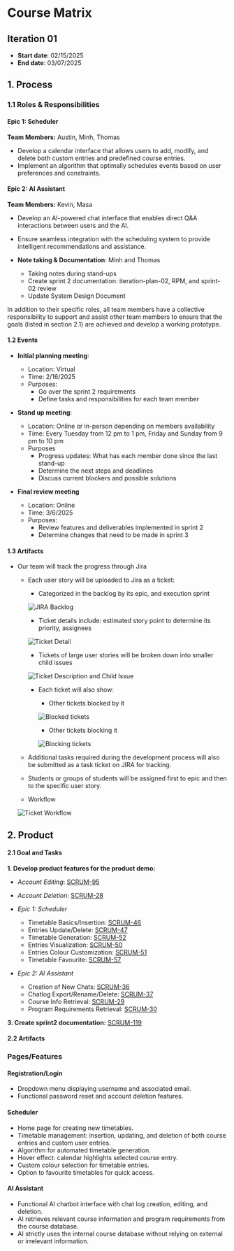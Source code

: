 # Course Matrix
## Iteration 01
- **Start date**: 02/15/2025
- **End date**: 03/07/2025

## 1. Process

### 1.1 Roles & Responsibilities

#### Epic 1: Scheduler
**Team Members:** Austin, Minh, Thomas  
- Develop a calendar interface that allows users to add, modify, and delete both custom entries and predefined course entries.
- Implement an algorithm that optimally schedules events based on user preferences and constraints.

#### Epic 2: AI Assistant
**Team Members:** Kevin, Masa  
- Develop an AI-powered chat interface that enables direct Q&A interactions between users and the AI.
- Ensure seamless integration with the scheduling system to provide intelligent recommendations and assistance.


- **Note taking & Documentation**: Minh and Thomas
  - Taking notes during stand-ups
  - Create sprint 2 documentation: iteration-plan-02, RPM, and sprint-02 review
  - Update System Design Document

In addition to their specific roles, all team members have a collective responsibility to support and assist other team members to ensure that the goals (listed in section 2.1) are achieved and develop a working prototype.

#### 1.2 Events
- **Initial planning meeting**:
  - Location: Virtual
  - Time: 2/16/2025
  - Purposes:
    - Go over the sprint 2 requirements
    - Define tasks and responsibilities for each team member

- **Stand up meeting**:
  - Location: Online or in-person depending on members availability
  - Time: Every Tuesday from 12 pm to 1 pm, Friday and Sunday from 9 pm to 10 pm
  - Purposes
    - Progress updates: What has each member done since the last stand-up
    - Determine the next steps and deadlines
    - Discuss current blockers and possible solutions

- **Final review meeting**
  - Location: Online
  - Time: 3/6/2025
  - Purposes:
    - Review features and deliverables implemented in sprint 2 
    - Determine changes that need to be made in sprint 3

#### 1.3 Artifacts 
- Our team will track the progress through Jira
  - Each user story will be uploaded to Jira as a ticket:
    - Categorized in the backlog by its epic, and execution sprint
    
    ![JIRA Backlog](./images/JIRA_Backlog.png)
    
    - Ticket details include: estimated story point to determine its priority, assignees
    
    ![Ticket Detail](./images/Ticket_Detail.png)
    
    - Tickets of large user stories will be broken down into smaller child issues
    
    ![Ticket Description and Child Issue](./images/Ticket_Description_and_Child_Issue.png)
    
    - Each ticket will also show:
      - Other tickets blocked by it
      
      ![Blocked tickets](./images/Blocked_ticket.png)
      
      - Other tickets blocking it
      
      ![Blocking tickets](./images/Blocking_tickets.png)
      
  - Additional tasks required during the development process will also be submitted as a task ticket on JIRA for tracking.
  - Students or groups of students will be assigned first to epic and then to the specific user story.
  - Workflow
  
  ![Ticket Workflow](./images/Ticket_Workflow.png)

## 2. Product
#### 2.1 Goal and Tasks

**1. Develop product features for the product demo:**

  - *Account Editing*: [SCRUM-95](https://cscc01-course-matrix.atlassian.net/jira/software/projects/SCRUM/boards/1/backlog?selectedIssue=SCRUM-95)
  - *Account Deletion*: [SCRUM-28](https://cscc01-course-matrix.atlassian.net/jira/software/projects/SCRUM/boards/1/backlog?selectedIssue=SCRUM-28)

  - *Epic 1: Scheduler*
    - Timetable Basics/Insertion: [SCRUM-46](https://cscc01-course-matrix.atlassian.net/browse/SCRUM-46)
    - Entries Update/Delete: [SCRUM-47](https://cscc01-course-matrix.atlassian.net/browse/SCRUM-47)
    - Timetable Generation: [SCRUM-52](https://cscc01-course-matrix.atlassian.net/browse/SCRUM-52)
    - Entries Visualization: [SCRUM-50](https://cscc01-course-matrix.atlassian.net/browse/SCRUM-50)
    - Entries Colour Customization: [SCRUM-51](https://cscc01-course-matrix.atlassian.net/browse/SCRUM-51)
    - Timetable Favourite: [SCRUM-57](https://cscc01-course-matrix.atlassian.net/browse/SCRUM-57)

  - *Epic 2: AI Assistant*
    - Creation of New Chats: [SCRUM-36](https://cscc01-course-matrix.atlassian.net/browse/SCRUM-36)
    - Chatlog Export/Rename/Delete: [SCRUM-37](https://cscc01-course-matrix.atlassian.net/browse/SCRUM-37)
    - Course Info Retrieval: [SCRUM-29](https://cscc01-course-matrix.atlassian.net/browse/SCRUM-29)
    - Program Requirements Retrieval: [SCRUM-30](https://cscc01-course-matrix.atlassian.net/browse/SCRUM-30)


**3. Create sprint2 documentation:** [SCRUM-119](https://cscc01-course-matrix.atlassian.net/browse/SCRUM-119)

#### 2.2 Artifacts

### Pages/Features

#### Registration/Login
- Dropdown menu displaying username and associated email.
- Functional password reset and account deletion features.

#### Scheduler
- Home page for creating new timetables.
- Timetable management: insertion, updating, and deletion of both course entries and custom user entries.
- Algorithm for automated timetable generation.
- Hover effect: calendar highlights selected course entry.
- Custom colour selection for timetable entries.
- Option to favourite timetables for quick access.

#### AI Assistant
- Functional AI chatbot interface with chat log creation, editing, and deletion.
- AI retrieves relevant course information and program requirements from the course database.
- AI strictly uses the internal course database without relying on external or irrelevant information.








